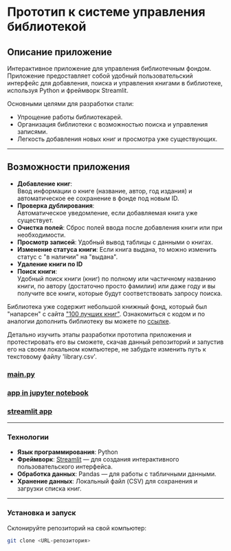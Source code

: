 # Прототип к системе управления библиотекой

## Описание приложение
Интерактивное приложение для управления библиотечным фондом. Приложение предоставляет собой удобный пользовательский интерфейс для добавления, поиска и управления книгами в библиотеке, используя Python и фреймворк Streamlit.

Основными целями для разработки стали:
- Упрощение работы библиотекарей.
- Организация библиотеки с возможностью поиска и управления записями.
- Легкость добавления новых книг и просмотра уже существующих.

---

## Возможности приложения
- **Добавление книг**:\
Ввод информации о книге (название, автор, год издания) и автоматическое ее сохранение в фонде под новым ID.
- **Проверка дублирования**:\
Автоматическое уведомление, если добавляемая книга уже существует.
- **Очистка полей**: Сброс полей ввода после добавления книги или при необходимости.
- **Просмотр записей**: Удобный вывод таблицы с данными о книгах.
- **Изменение статуса книги**: Если книга выдана, то можно изменить статус с "в наличии" на "выдана".
- **Удаление книги по ID**
- **Поиск книги**:\
Удобный поиск книги (книг) по полному или частичному  названию книги, по автору (достаточно просто фамилии) или даже году и вы получите все книги, которые будут соответствовать запросу поиска.

Библиотека уже содержит небольшой книжный фонд, который был "напарсен" с сайта ["100 лучших книг"](https://www.100bestbooks.ru/). Ознакомиться с кодом и по аналогии дополнить библиотеку вы можете по [ссылке]().

Детально изучить этапы разработки прототипа приложения и протестировать его вы сможете, скачав данный репозиторий и запустив его на своем локальном компьютере, не забудьте изменить путь к текстовому файлу 'library.csv'.


### [main.py](https://github.com/YaroslavaVob/Library-managment-system/blob/main/main.py)
### [app in jupyter notebook](https://github.com/YaroslavaVob/Library-managment-system/blob/main/manage%20console.ipynb)
### [streamlit app](https://github.com/YaroslavaVob/Library-managment-system/blob/main/streamlit_app.py)

---

### Технологии

- **Язык программирования**: Python
- **Фреймворк**: [Streamlit](https://streamlit.io/) — для создания интерактивного пользовательского интерфейса.
- **Обработка данных**: Pandas — для работы с табличными данными.
- **Хранение данных**: Локальный файл (CSV) для сохранения и загрузки списка книг.

---

### Установка и запуск
Склонируйте репозиторий на свой компьютер:
```bash
git clone <URL-репозитория>
